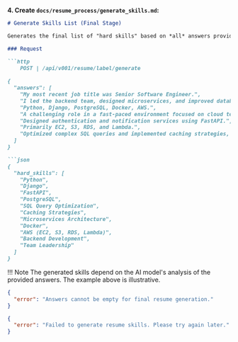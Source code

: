 
**4. Create `docs/resume_process/generate_skills.md`:**

```markdown
# Generate Skills List (Final Stage)

Generates the final list of "hard skills" based on *all* answers provided by the user across all stages. The client application is responsible for collecting and combining these answers.

### Request

```http
    POST | /api/v001/resume/label/generate
    
{
  "answers": [
    "My most recent job title was Senior Software Engineer.",
    "I led the backend team, designed microservices, and improved database performance.",
    "Python, Django, PostgreSQL, Docker, AWS.",
    "A challenging role in a fast-paced environment focused on cloud technologies.",
    "Designed authentication and notification services using FastAPI.",
    "Primarily EC2, S3, RDS, and Lambda.",
    "Optimized complex SQL queries and implemented caching strategies, reducing query time by 40%."
  ]
}

```json
{
  "hard_skills": [
    "Python",
    "Django",
    "FastAPI",
    "PostgreSQL",
    "SQL Query Optimization",
    "Caching Strategies",
    "Microservices Architecture",
    "Docker",
    "AWS (EC2, S3, RDS, Lambda)",
    "Backend Development",
    "Team Leadership"
  ]
}
```
!!! Note
    The generated skills depend on the AI model's analysis of the provided answers. The example above is illustrative.
    
```json
{
  "error": "Answers cannot be empty for final resume generation."
}
```
```json
{
  "error": "Failed to generate resume skills. Please try again later."
}
```



